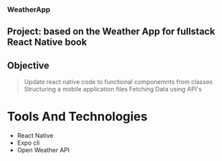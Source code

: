 ### WeatherApp

## Project: based on the Weather App for fullstack React Native book

## Objective
> Update react native code to functional componemnts from classes
> Structuring a mobile application files
> Fetching Data using API's

# Tools And Technologies
* React Native
* Expo cli
* Open Weather API
